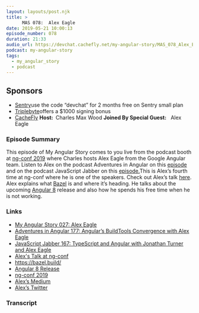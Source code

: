 ```yaml
---
layout: layouts/post.njk
title: >
      MAS 078:  Alex Eagle
date: 2019-05-21 10:00:13
episode_number: 078
duration: 21:33
audio_url: https://devchat.cachefly.net/my-angular-story/MAS_078_Alex_Eagle.mp3
podcast: my-angular-story
tags: 
  - my_angular_story
  - podcast
---
```


## **Sponsors**

- [Sentry](http://sentry.io/)use the code “devchat” for 2 months free on Sentry small plan
- [Triplebyte](https://triplebyte.com/astory)offers a $1000 signing bonus
- [CacheFly](https://www.cachefly.com/)
**Host:&nbsp;** Charles Max Wood **Joined By Special Guest:** &nbsp;&nbsp;Alex Eagle
### **Episode Summary**
This episode of My Angular Story comes to you live from the podcast booth at [ng-conf 2019](https://www.ng-conf.org/) where Charles hosts Alex Eagle from the Google Angular team. Listen to Alex on the podcast Adventures in Angular on this [episode](https://devchat.tv/adv-in-angular/aia-177-angulars-buildtools-convergence-alex-eagle/) and on the podcast JavaScript Jabber on this <u><a href="https://devchat.tv/js-jabber/167-jsj-typescript-and-angular-with-jonathan-turner-and-alex-eagle/">episode.</a></u>This is Alex’s fourth time at ng-conf where he is one of the speakers. Check out Alex’s talk [here](https://www.youtube.com/watch?v=J1lnp-nU4wM). Alex explains what [Bazel](https://bazel.build/) is and where it’s heading. He talks about the upcoming [Angular 8](https://angular.io/guide/releases) release and also how he spends his free time when he is not working.
### **Links**

- <u><a href="https://devchat.tv/my-angular-story/mas-027-alex-eagle/">My Angular Story 027: Alex Eagle</a></u>
- <u><a href="https://devchat.tv/adv-in-angular/aia-177-angulars-buildtools-convergence-alex-eagle/">Adventures in Angular 177: Angular’s BuildTools Convergence with Alex Eagle</a></u>
- <u><a href="https://devchat.tv/js-jabber/167-jsj-typescript-and-angular-with-jonathan-turner-and-alex-eagle/">JavaScript Jabber 167: TypeScript and Angular with Jonathan Turner and Alex Eagle</a></u>
- <u>Alex's Talk at ng-conf </u>
- <u><a href="https://bazel.build/">https://bazel.build/</a> </u>
- <u><a href="https://angular.io/guide/releases">Angular 8 Release</a></u>
- [ng-conf 2019](https://www.ng-conf.org/)
- <u><a href="https://medium.com/@Jakeherringbone">Alex’s Medium</a> </u>
- <u><a href="https://twitter.com/jakeherringbone?lang=en">Alex’s Twitter</a></u>


### Transcript


